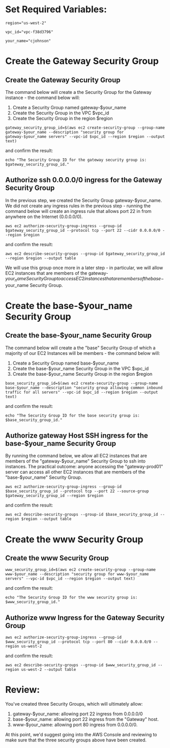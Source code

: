# Set Required Variables:

`region="us-west-2"`

`vpc_id="vpc-f38d3796"`

`your_name="cjohnson"`

# Create the Gateway Security Group

## Create the Gateway Security Group
The command below will create a the Security Group for the Gateway instance - the command below will:

1. Create a Security Group named gateway-$your_name
2. Create the Security Group in the VPC $vpc_id
3. Create the Security Group in the region $region

`gateway_security_group_id=$(aws ec2 create-security-group --group-name gateway-$your_name --description "security group for gateway-$your_name servers" --vpc-id $vpc_id --region $region --output text)`

and confirm the result:

`echo "The Security Group ID for the gateway security group is: $gateway_security_group_id."`

## Authorize ssh 0.0.0.0/0 ingress for the Gateway Security Group

In the previous step, we created the Security Group gateway-$your_name. We did not create any ingress rules in the previous step - running the command below will create an ingress rule that allows port 22 in from anywhere on the Internet (0.0.0.0/0).

`aws ec2 authorize-security-group-ingress --group-id $gateway_security_group_id --protocol tcp --port 22 --cidr 0.0.0.0/0 --region $region`

and confirm the result:

`aws ec2 describe-security-groups --group-id $gateway_security_group_id --region $region --output table`

We will use this group once more in a later step - in particular, we will allow EC2 instances that are members of the gateway-$your_name Security Group to access EC2 instances that are members of the base-$your_name Security Group.

# Create the base-$your_name Security Group

## Create the base-$your_name Security Group
The command below will create a the "base" Security Group of which a majority of our EC2 Instances will be members - the command below will:

1. Create a Security Group named base-$your_name
2. Create the base-$your_name Security Group in the VPC $vpc_id
3. Create the base-$your_name Security Group in the region $region

`base_security_group_id=$(aws ec2 create-security-group --group-name base-$your_name --description "security group allowing common inbound traffic for all servers" --vpc-id $vpc_id --region $region --output text)`

and confirm the result:

`echo "The Security Group ID for the base security group is: $base_security_group_id."`

## Authorize gateway Host SSH ingress for the base-$your_name Security Group

By running the command below, we allow all EC2 instances that are members of the "gateway-$your_name" Security Group to ssh into instances. The practical outcome: anyone accessing the "gateway-prod01" server can access all other EC2 instances that are members of the "base-$your_name" Security Group.

`aws ec2 authorize-security-group-ingress --group-id $base_security_group_id --protocol tcp --port 22 --source-group $gateway_security_group_id --region $region`

and confirm the result:

`aws ec2 describe-security-groups --group-id $base_security_group_id --region $region --output table`

# Create the www Security Group

## Create the www Security Group

`www_security_group_id=$(aws ec2 create-security-group --group-name www-$your_name --description "security group for www-$your_name servers" --vpc-id $vpc_id --region $region --output text)`

and confirm the result:

`echo "The Security Group ID for the www security group is: $www_security_group_id."`

## Authorize www Ingress for the Gateway Security Group

`aws ec2 authorize-security-group-ingress --group-id $www_security_group_id --protocol tcp --port 80 --cidr 0.0.0.0/0 --region us-west-2`

and confirm the result:

`aws ec2 describe-security-groups --group-id $www_security_group_id --region us-west-2 --output table`

# Review:

You've created three Security Groups, which will ultimately allow:

1. gateway-$your_name: allowing port 22 ingress from 0.0.0.0/0
2. base-$your_name: allowing port 22 ingress from the "Gateway" host.
3. www-$your_name: allowing port 80 ingress from 0.0.0.0/0.

At this point, we'd suggest going into the AWS Console and reviewing to make sure that the three security groups above have been created.
